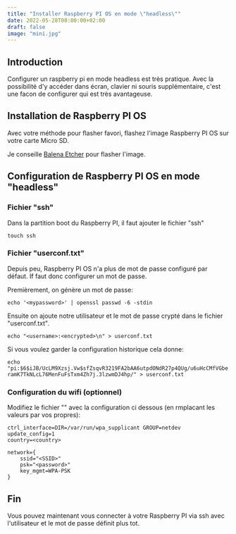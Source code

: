 ```yaml
---
title: "Installer Raspberry PI OS en mode \"headless\""
date: 2022-05-28T08:00:00+02:00
draft: false
image: "mini.jpg"
---
```


## Introduction

Configurer un raspberry pi en mode headless est très pratique. Avec la possibilité d'y accéder dans écran, clavier ni souris supplémentaire, c'est une facon de configurer qui est très avantageuse.

## Installation de Raspberry PI OS

Avec votre méthode pour flasher favori, flashez l'image Raspberry PI OS sur votre carte Micro SD.

Je conseille [Balena Etcher](https://www.balena.io/etcher) pour flasher l'image.

## Configuration de Raspberry PI OS en mode "headless"

### Fichier "ssh"

Dans la partition boot du Raspberry PI, il faut ajouter le fichier "ssh"

`touch ssh`

### Fichier "userconf.txt"

Depuis peu, Raspberry PI OS n'a plus de mot de passe configuré par défaut.
If faut donc configurer un mot de passe.

Premièrement, on génère un mot de passe:

`echo '<mypassword>' | openssl passwd -6 -stdin`

Ensuite on ajoute notre utilisateur et le mot de passe crypté dans le fichier "userconf.txt".

`echo "<username>:<encrypted>\n" > userconf.txt`

Si vous voulez garder la configuration historique cela donne:

`echo "pi:$6$iJB/UcLM9Xzsj.Vw$sfZsqvR3219FA2bAA6utpdONdR27p4QUg/u6uHcCMfVGberamK7TkNLcL76MenFuFsTxm4Zh7j.3lzwmDJ4hp/" > userconf.txt`

### Configuration du wifi (optionnel)

Modifiez le fichier "" avec la configuration ci dessous (en rmplacant les valeurs par vos propres):

```
ctrl_interface=DIR=/var/run/wpa_supplicant GROUP=netdev
update_config=1
country=<country>

network={
    ssid="<SSID>"
    psk="<password>"
    key_mgmt=WPA-PSK
}
```

## Fin

Vous pouvez maintenant vous connecter à votre Raspberry PI via ssh avec l'utilisateur et le mot de passe définit plus tot.

